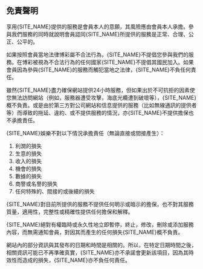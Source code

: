 ## 免責聲明
享用{SITE_NAME}提供的服務是會員本人的意願，其風險應由會員本人承擔。參與我們服務的同時就說明會員認同{SITE_NAME}所提供的服務是正常、合理、公正、公平的。

如果按照會員當地法律博彩屬不合法行為，{SITE_NAME}不提倡您參與我們的服務。在博彩被視為不合法行為的任何國家{SITE_NAME}不提倡其國民加入。如果會員因為參與{SITE_NAME}的服務而觸犯當地之法律，{SITE_NAME}不負任何責任。

雖然{SITE_NAME}盡力確保網站提供24小時服務，但如果出於不可抗拒的因素使您無法訪問網站（例如，服務器遭受攻擊，海底光纜遭到破壞等），{SITE_NAME}概不負責。或是由於第三方對公司網站和信息提供的服務（比如無線通訊的提供者等）而導致的拖延、違約、或不提供服務的情況，亦{SITE_NAME}不提供擔保也不承擔責任。

{SITE_NAME}娛樂不對以下情況承擔責任（無論直接或間接產生）：
1. 利潤的損失
2. 生意的損失
3. 收入的損失
4. 機會的損失
5. 數據的損失
6. 商譽或名譽的損失
7. 任何特殊的、間接的或後續的損失

{SITE_NAME}對目前所提供的服務不提供任何明示或暗示的擔保，也不對其服務質量，適用性，完整性或精確性提供任何擔保和解釋。

{SITE_NAME}絕對有權臨時或永久性地立即暫停，終止，修改，刪除或添加服務內容，而無需通知會員，對因其而產生的任何損失{SITE_NAME}概不負責。

網站內的部分資訊與其發布的日期和時間是相關的。所以，在特定日期時間之後，相關資訊可能已不再準確真實，{SITE_NAME}亦不承諾會更新該項目，因為其時效性而造成的損失，{SITE_NAME}亦不負任何責任。